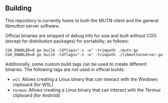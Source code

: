 ## Building
This repository is currently home to both the MUTN client and the general libmutton server software.

Official binaries are stripped of debug info for size and built without CGO (except for distribution packages) for portability, as follows:
```
CGO_ENABLED=0 go build -ldflags="-s -w" -trimpath ./mutn.go
CGO_ENABLED=0 go build -ldflags="-s -w" -trimpath ./libmuttonserver.go
```

Additionally, some custom build tags can be used to create different binaries. The following tags are not used in official builds:
- `wsl`: Allows creating a Linux binary that can interact with the Windows clipboard (for WSL)
- `termux`: Allows creating a Linux binary that can interact with the Termux clipboard (for Android)